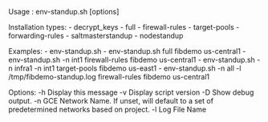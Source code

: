 
  Usage :  env-standup.sh [options] <install-type> <project> <region>

  Installation types:
    - decrypt_keys
    - full
    - firewall-rules
    - target-pools
    - forwarding-rules
    - saltmasterstandup
    - nodestandup

  Examples:
    - env-standup.sh
    - env-standup.sh full fibdemo us-central1
    - env-standup.sh -n int1 firewall-rules fibdemo us-central1
    - env-standup.sh -n infra1 -n int1 target-pools fibdemo us-east1
    - env-standup.sh -n all -l /tmp/fibdemo-standup.log firewall-rules fibdemo us-central1

  Options:
  -h  Display this message
  -v  Display script version
  -D  Show debug output.
  -n  GCE Network Name. If unset, will default to a set of predetermined networks based on project.
  -l  Log File Name


